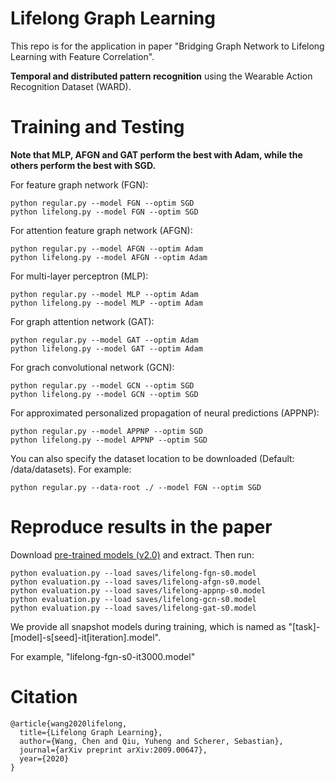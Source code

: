 # Lifelong Graph Learning

   This repo is for the application in paper "Bridging Graph Network to Lifelong
   Learning with Feature Correlation".

   **Temporal and distributed pattern recognition** using
   the Wearable Action Recognition Dataset (WARD).

# Training and Testing

   **Note that MLP, AFGN and GAT perform the best with Adam, while the others perform the best with SGD.**

   For feature graph network (FGN):

    python regular.py --model FGN --optim SGD
    python lifelong.py --model FGN --optim SGD
    
   For attention feature graph network (AFGN):

    python regular.py --model AFGN --optim Adam
    python lifelong.py --model AFGN --optim Adam

   For multi-layer perceptron (MLP):

    python regular.py --model MLP --optim Adam
    python lifelong.py --model MLP --optim Adam

   For graph attention network (GAT):

    python regular.py --model GAT --optim Adam
    python lifelong.py --model GAT --optim Adam
  
   For grach convolutional network (GCN):

    python regular.py --model GCN --optim SGD
    python lifelong.py --model GCN --optim SGD
    
   For approximated personalized propagation of neural predictions (APPNP):

    python regular.py --model APPNP --optim SGD
    python lifelong.py --model APPNP --optim SGD

   You can also specify the dataset location to be downloaded (Default: /data/datasets). For example:

    python regular.py --data-root ./ --model FGN --optim SGD

# Reproduce results in the paper

   Download [pre-trained models (v2.0)](https://github.com/wang-chen/graph-action-recognition/releases/download/v2.0/saves.zip) and extract. Then run:

    python evaluation.py --load saves/lifelong-fgn-s0.model
    python evaluation.py --load saves/lifelong-afgn-s0.model
    python evaluation.py --load saves/lifelong-appnp-s0.model
    python evaluation.py --load saves/lifelong-gcn-s0.model
    python evaluation.py --load saves/lifelong-gat-s0.model

   We provide all snapshot models during training, which is named as "[task]-[model]-s[seed]-it[iteration].model". 
   
   For example, "lifelong-fgn-s0-it3000.model"


# Citation

    @article{wang2020lifelong,
      title={Lifelong Graph Learning},
      author={Wang, Chen and Qiu, Yuheng and Scherer, Sebastian},
      journal={arXiv preprint arXiv:2009.00647},
      year={2020}
    }
